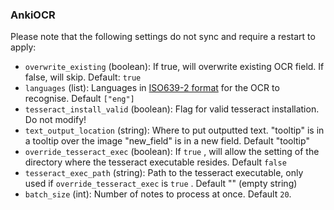 ### AnkiOCR

Please note that the following settings do not sync and require a restart to apply:

- `overwrite_existing` (boolean): If true, will overwrite existing OCR field. If false, will skip. Default: `true`
- `languages` (list): Languages in [ISO639-2 format](https://www.loc.gov/standards/iso639-2/php/code_list.php) for the OCR to recognise. Default `["eng"]`
- `tesseract_install_valid` (boolean): Flag for valid tesseract installation. Do not modify!
- `text_output_location` (string): Where to put outputted text. "tooltip" is in a tooltip over the image "new_field" is in a new field. Default "tooltip"
- `override_tesseract_exec` (boolean): If `true` , will allow the setting of the directory where the tesseract executable resides. Default `false`
- `tesseract_exec_path` (string): Path to the tesseract executable, only used if `override_tesseract_exec` is `true` . Default "" (empty string)
- `batch_size` (int): Number of notes to process at once. Default `20`.
